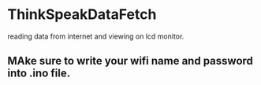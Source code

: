 # ThinkSpeakDataFetch
 reading data from internet and viewing on lcd monitor.
 ## MAke sure to write your wifi name and password into .ino file.

